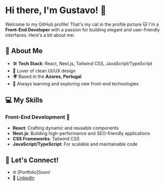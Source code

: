 # Hi there, I'm Gustavo! 👋

Welcome to my GitHub profile! That's my cat in the profile picture 🐱
I'm a **Front-End Developer** with a passion for building elegant and user-friendly interfaces. Here's a bit about me:

## 🚀 About Me
- 🛠️ **Tech Stack**: React, Next.js, Tailwind CSS, JavaScript/TypeScript
- 🎨 Lover of clean UI/UX design
- 🌍 Based in the **Azores, Portugal**
- 🌱 Always learning and exploring new front-end technologies

## 💻 My Skills

### Front-End Development 🌟
- **React**: Crafting dynamic and reusable components
- **Next.js**: Building high-performance and SEO-friendly applications
- **CSS Frameworks**: Tailwind CSS
- **JavaScript/TypeScript**: For scalable and maintainable code

## 💬 Let's Connect!
- 🌐 [Portfolio]Soon!
- 💼 [LinkedIn]([https://www.linkedin.com/in/your-profile/](https://www.linkedin.com/in/gustavofmendes/))
